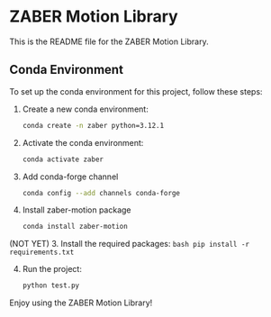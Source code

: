# ZABER Motion Library

This is the README file for the ZABER Motion Library.

## Conda Environment

To set up the conda environment for this project, follow these steps:

1. Create a new conda environment:
    ```bash
    conda create -n zaber python=3.12.1
    ```

2. Activate the conda environment:
    ```bash
    conda activate zaber
    ```

3. Add conda-forge channel
    ```bash
    conda config --add channels conda-forge
    ```

4. Install zaber-motion package
    ```bash
    conda install zaber-motion
    ```

(NOT YET)
3. Install the required packages:
    ```bash
    pip install -r requirements.txt
    ```

4. Run the project:
    ```bash
    python test.py
    ```

Enjoy using the ZABER Motion Library!
